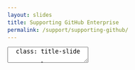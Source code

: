 ```yaml
---
layout: slides
title: Supporting GitHub Enterprise
permalink: /support/supporting-github/
---
```


<textarea id="source">
  class: title-slide

  <span class="mega-octicon octicon-mark-github"></span>
  <h1>Supporting GitHub Enterprise</h1>

  <footer>
    <div class="octicon-spacer"><span class="octicon octicon-logo-github"></span><span class="tagline">how people build software</span></div>
  </footer>
  ---
  class: title-top

  #Supporting GitHub Enterprise

  <div class="container">
    <div class="row">
      <div class="col-md-6">
        <div class="card">
          <div class="card-block">
            <div class="card-img-top text-left"><span class="mega-octicon octicon-checklist"></span><strong>&nbsp;Support Agenda:</strong></div>
            <ul class="card-text">
              <li>GitHub Enterprise Appliance</li>
              <li>Site Admins</li>
              <li>Gathering Support Bundles and Diagnostics</li>
              <li>Integrations and WebHooks</li>
              <li>Documentation and Resources</li>
            </ul>
          </div>
        </div>
      </div>
      <div class="col-md-6">
        <div class="card">
          <div class="card-block">
            <div class="card-img-top text-left"><span class="mega-octicon octicon-checklist"></span><strong>&nbsp;Support Agenda - Deep Dive:</strong></div>
            <ul class="card-text">
              <li>GitHub Enterprise Appliance Deep-Dive</li>
              <li>Management Console</li>
              <li>Reading Support Bundles and Diagnostics</li>
              <li>Understanding webhooks, API, and apps</li>
              <li>Upgrading GitHub Enterprise</li>
            </ul>
          </div>
        </div>
      </div>
    </div>
    <div class="row">
      <div class="col-md-12">
        <div class="card">
          <div class="card-block">
            <div class="card-img-top text-left"><span class="mega-octicon octicon-checklist"></span><strong>&nbsp;Sustainable Support and Best Practices</strong></div>
            <ul class="card-text">
              <li>GitHub's Support Structure</li>
              <li>Creating a Knowledge Base</li>
              <li>Escalating tickets and issues</li>
            </ul>
          </div>
        </div>
      </div>
    </div>
  </div>

  <footer>
    <div class="octicon-spacer"><span class="octicon octicon-logo-github"></span><span class="tagline">how people build software</span></div>
  </footer>
  ---
  class: title-slide

  <span class="mega-octicon octicon-mark-github"></span>
  <h1>The GitHub Appliance</h1>

  <footer>
    <div class="octicon-spacer"><span class="octicon octicon-logo-github"></span><span class="tagline">how people build software</span></div>
  </footer>
  ---
  class: title-top

  # GitHub Enterprise Appliance

  <div class="container">
    <div class="row">
      <div class="col-md-12">
        <div class="card">
          <div class="card-block">
            <div class="card-img-top text-left"><span class="mega-octicon octicon-checklist"></span><strong>&nbsp;The GitHub Appliance</strong></div>
            <ul class="card-text">
            </ul>
          </div>
        </div>
      </div>
    </div>
    <div class="row">
      <div class="col-md-6">
        <div class="card">
          <div class="card-block">
            <div class="card-img-top text-left"><span class="mega-octicon octicon-checklist"></span><strong>&nbsp;About</strong></div>
            <ul class="card-text">
              <li>Virtual image built on Linux delivered as a single appliance</li>
              <li>All necessary services and processes all held within</li>
              <li>Consistent experience from support perspective</li>
              <li>Maintenance of customer appliances supported by IBM DevOps Team</li>
              <li>Current release (May 2016) Enterprise 2.6</li>
            </ul>
          </div>
        </div>
      </div>
      <div class="col-md-6">
        <div class="card">
          <div class="card-block">
            <div class="card-img-top text-left"><span class="mega-octicon octicon-checklist"></span><strong>&nbsp;L1 Responsibilities</strong></div>
            <ul class="card-text">
            <li>Monitoring the appliance(s)</li>
            <li>Gathering Support Bundles and Diangnostics</li> 
            <li>Working with customers to enabling/disabling users on the appliance</li>
            <li>Enabling/disabling features on the appliance</li>
            <li>Running reports for our customers</li>
            <li>Being the face of GitHub at IBM!</li>
            </ul>
          </div>
        </div>
      </div>
    </div>
  </div>

   <footer>
    <div class="octicon-spacer"><span class="octicon octicon-logo-github"></span><span class="tagline">how people build software</span></div>
  </footer>
  
  ---
  class: title-top

  # GitHub Enterprise Appliance - Deep Dive

  <div class="container">
    <div class="row">
      <div class="col-md-12">
        <div class="card">
          <div class="card-block">
            <div class="card-img-top text-left"><span class="mega-octicon octicon-checklist"></span><strong>&nbsp;Appliance Deep Dive</strong></div>
            <ul class="card-text">
            <li>Note: Information up-to-date as of May 2016</li>
            </ul>
          </div>
        </div>
      </div>
    </div>
    <div class="row">
      <div class="col-md-6">
        <div class="card">
          <div class="card-block">
            <div class="card-img-top text-left"><span class="mega-octicon octicon-checklist"></span><strong>&nbsp;Appliance Deep Dive</strong></div>
            <ul class="card-text">
            <li>Server based on Ubuntu Server 12.04 LTS</li>
            <li>Two filesystems: User and Application, logically separated</li>
            <li>Variety of internal monitoring systems in place to feed external SNMP monitoring</li>
            <li>GitHub Enterprise is patched and updated regularly, pro-active</li>
            <li>Major releases every 3-4 months</li>
            </ul>
          </div>
        </div>
      </div>
      <div class="col-md-6">
        <div class="card">
          <div class="card-block">
            <div class="card-img-top text-left"><span class="mega-octicon octicon-checklist"></span><strong>&nbsp;Appliance Deep Dive</strong></div>
            <ul class="card-text">
            <li>A variety of TCP/UDP protocols</li>
            <li>Monitoring set up via SNMP (+collectd)</li>
            <li>GitLFS optionally supported</li>
            <li>Robust backup-utilities available to backup customer data</li>
            <li>Proxy server support available (Useful if customer is VIP'ing to Bluemix)</li>
            </ul>
          </div>
        </div>
      </div>
    </div>
  </div>

  <footer>
    <div class="octicon-spacer"><span class="octicon octicon-logo-github"></span><span class="tagline">how people build software</span></div>
  </footer>
  ---
  class: title-slide

  <span class="mega-octicon octicon-mark-github"></span>
  <h1>Site Admin and Management Console</h1>

  <footer>
    <div class="octicon-spacer"><span class="octicon octicon-logo-github"></span><span class="tagline">how people build software</span></div>
  </footer>
  ---
  class: title-top

  # Site Admin

  <div class="container">
    <div class="row">
      <div class="col-md-12">
        <div class="card">
          <div class="card-block">
            <div class="card-img-top text-left"><span class="mega-octicon octicon-checklist"></span><strong>&nbsp;Site Admin</strong></div>
            <ul class="card-text">
            </ul>
          </div>
        </div>
      </div>
    </div>
    <div class="row">
      <div class="col-md-6">
        <div class="card">
          <div class="card-block">
            <div class="card-img-top text-left"><span class="mega-octicon octicon-checklist"></span><strong>&nbsp;Features</strong></div>
            <ul class="card-text">
            <li>Used to manage the GitHub Enterprise installation</li>
            <li>Audit Logging for activity on the instance </li>
            <li>Run Reports to gather user, org and repository metrics</li>
            <li>Indexing gives view into ElasticSearch internal custer</li>
            <li>Manage custom applications that access the instance</li>
            </ul>
          </div>
        </div>
      </div>
      <div class="col-md-6">
        <div class="card">
          <div class="card-block">
            <div class="card-img-top text-left"><span class="mega-octicon octicon-checklist"></span><strong>&nbsp;Features</strong></div>
            <ul class="card-text">
            <li>File Storage - See usage, and GitLFS store</li>
            <li>Admin Center - Manage global settings</li>
            <li>Manage/Invite/Suspend Users</li>
            <li>Promote/Remove users at Site Admins</li>
            <li>Enterprise Admin API exposes some of these features</li>
            </ul>
          </div>
        </div>
      </div>
    </div>
  </div>

  <footer>
    <div class="octicon-spacer"><span class="octicon octicon-logo-github"></span><span class="tagline">how people build software</span></div>
  </footer>
  ---
  class: title-top

  # Site Admin

  <div class="container">
    <div class="row">
      <div class="col-md-12">
        <div class="card">
          <div class="card-block">
            <div class="card-img-top text-left"><span class="mega-octicon octicon-checklist"></span><strong>&nbsp;Management Console</strong></div>
            <ul class="card-text">
            </ul>
          </div>
        </div>
      </div>
    </div>
    <div class="row">
      <div class="col-md-6">
        <div class="card">
          <div class="card-block">
            <div class="card-img-top text-left"><span class="mega-octicon octicon-checklist"></span><strong>&nbsp;Features</strong></div>
            <ul class="card-text">
            <li>Used to manage high-level GitHub Enterprise Settings</li>
            <li>Managed by IBM Bluemix Support</li>
            <li>Manage Shell Access for Admins</li>
            <li>Configure DNS/NTP/IdP</li>
            <li>Check for Updates</li>
            </ul>
          </div>
        </div>
      </div>
      <div class="col-md-6">
        <div class="card">
          <div class="card-block">
            <div class="card-img-top text-left"><span class="mega-octicon octicon-checklist"></span><strong>&nbsp;Features</strong></div>
            <ul class="card-text">
            <li>Monitoring Dashboard</li>
            <li>Maintenance Mode</li>
            <li>GitHub Pages Accessibility</li>
            <li>Subdomain Isolation</li>
            <li>Enable log/collectd forwarding</li>
            </ul>
          </div>
        </div>
      </div>
    </div>
  </div>

  <footer>
    <div class="octicon-spacer"><span class="octicon octicon-logo-github"></span><span class="tagline">how people build software</span></div>
  </footer>
  ---
  class: title-slide

  <span class="mega-octicon octicon-mark-github"></span>
  <h1>Support Bundles and Diagnostics</h1>

  <footer>
    <div class="octicon-spacer"><span class="octicon octicon-logo-github"></span><span class="tagline">how people build software</span></div>
  </footer>
  ---
  class: title-top

  # Support Bundles

  <div class="container">
    <div class="row">
      <div class="col-md-12">
        <div class="card">
          <div class="card-block">
            <div class="card-img-top text-left"><span class="mega-octicon octicon-checklist"></span><strong>&nbsp;Support Bundles</strong></div>
            <ul class="card-text">
            </ul>
          </div>
        </div>
      </div>
    </div>
    <div class="row">
      <div class="col-md-6">
        <div class="card">
          <div class="card-block">
            <div class="card-img-top text-left"><span class="mega-octicon octicon-checklist"></span><strong>&nbsp;Use Cases</strong></div>
            <ul class="card-text">
            <li>Key for troubleshooting the appliance</li>
            <li>Sometimes user's issues will be system based</li>
            <li>Will need when escalating to L2/GitHub</li>
            <li>Useful to become comfortable with core components</li>
            <li>Determining webhook/polling issues</li>
            <li>Helpful to share with customer</li>
            </ul>
          </div>
        </div>
      </div>
      <div class="col-md-6">
        <div class="card">
          <div class="card-block">
            <div class="card-img-top text-left"><span class="mega-octicon octicon-checklist"></span><strong>&nbsp;How to Gather</strong></div>
            <ul class="card-text">
            <li>Two ways</li>
            <li>From Staff Tools -> Support</li>
            <li>From command line: 'ghe-support-bundle'</li>
            <li>Can take several minutes to gather and compile</li>
            <li>On large appliances, can be several hundred megs in size</li>
            </ul>
          </div>
        </div>
      </div>
    </div>
  </div>

   <footer>
    <div class="octicon-spacer"><span class="octicon octicon-logo-github"></span><span class="tagline">how people build software</span></div>
   </footer>
  ---
  class: title-top

  # Diagnostics

  <div class="container">
    <div class="row">
      <div class="col-md-12">
        <div class="card">
          <div class="card-block">
            <div class="card-img-top text-left"><span class="mega-octicon octicon-checklist"></span><strong>&nbsp;Diagnostics</strong></div>
            <ul class="card-text">
            </ul>
          </div>
        </div>
      </div>
    </div>
    <div class="row">
      <div class="col-md-6">
        <div class="card">
          <div class="card-block">
            <div class="card-img-top text-left"><span class="mega-octicon octicon-checklist"></span><strong>&nbsp;Use Cases</strong></div>
            <ul class="card-text">
            <li>Key for troubleshooting the appliance</li>
            <li>Finding performance issues</li>
            <li>Report on core components</li>
            <li>Logfile size reporting</li>
            </ul>
          </div>
        </div>
      </div>
      <div class="col-md-6">
        <div class="card">
          <div class="card-block">
            <div class="card-img-top text-left"><span class="mega-octicon octicon-checklist"></span><strong>&nbsp;How to Gather</strong></div>
            <ul class="card-text">
            <li>Two ways</li>
            <li>http(s)://(INSTANCENAME)/setup/diagnostics</li>
            <li>From command line: 'ghe-diagnostics'</li>
            <li>Can take several minutes to gather and compile</li>
            <li>Great for providing to L2/GitHub for escalation</li>
            </ul>
          </div>
        </div>
      </div>
    </div>
  </div>

    <footer>
    <div class="octicon-spacer"><span class="octicon octicon-logo-github"></span><span class="tagline">how people build software</span></div>
    </footer>
  ---
  class: title-slide

  <span class="mega-octicon octicon-mark-github"></span>
  <h1>Reading Support Bundles and Diagnostics</h1>

  <footer>
    <div class="octicon-spacer"><span class="octicon octicon-logo-github"></span><span class="tagline">how people build software</span></div>
  </footer>
  ---
  class: title-top

  # Deconstructing Support Bundles

  <div class="container">
    <div class="row">
      <div class="col-md-12">
        <div class="card">
          <div class="card-block">
            <div class="card-img-top text-left"><span class="mega-octicon octicon-checklist"></span><strong>&nbsp;Support Bundles</strong></div>
            <ul class="card-text">
            </ul>
          </div>
        </div>
      </div>
    </div>
    <div class="row">
      <div class="col-md-6">
        <div class="card">
          <div class="card-block">
            <div class="card-img-top text-left"><span class="mega-octicon octicon-checklist"></span><strong>&nbsp;What bundles contain</strong></div>
            <ul class="card-text">
            <li>Metadata and Diagnostics of GHE</li>
            <li>System logs</li>
            <li>Services supporting GHE</li>
            <li>Apps supporting the platform</li>
            <li>Database logging</li>
            </ul>
          </div>
        </div>
      </div>
      <div class="col-md-6">
        <div class="card">
          <div class="card-block">
            <div class="card-img-top text-left"><span class="mega-octicon octicon-checklist"></span><strong>&nbsp;Notable Logs</strong></div>
            <ul class="card-text">
            <li>babeld.log</li>
            <li>exceptions.log</li>
            <li>production.log</li>
            <li>gitauth.log</li>
            <li>auth.log</li>
            <li>resque.log</li>
            <li>audit.log</li>
            </ul>
          </div>
        </div>
      </div>
    </div>
  </div>

    <footer>
    <div class="octicon-spacer"><span class="octicon octicon-logo-github"></span><span class="tagline">how people build software</span></div>
    </footer>
  ---
  class: title-top

  # Deconstructing Diagnostics

  <div class="container">
    <div class="row">
      <div class="col-md-12">
        <div class="card">
          <div class="card-block">
            <div class="card-img-top text-left"><span class="mega-octicon octicon-checklist"></span><strong>&nbsp;Diagnostics</strong></div>
            <ul class="card-text">
            </ul>
          </div>
        </div>
      </div>
    </div>
    <div class="row">
      <div class="col-md-6">
        <div class="card">
          <div class="card-block">
            <div class="card-img-top text-left"><span class="mega-octicon octicon-checklist"></span><strong>&nbsp;What they contain</strong></div>
            <ul class="card-text">
            <li>Lightweight compared to support bunlde</li>
            <li>Appliance Performance Snapshot</li>
            <li>Licensing information</li>
            <li>Various system/network settings</li>
            <li>Infrastructure settings related to the VM</li>
            </ul>
          </div>
        </div>
      </div>
      <div class="col-md-6">
        <div class="card">
          <div class="card-block">
            <div class="card-img-top text-left"><span class="mega-octicon octicon-checklist"></span><strong>&nbsp;Considerations</strong></div>
            <ul class="card-text">
            <li>Good for auditing the instance</li>
            <li>See customer utilization</li>
            <li>Audit the license count</li>
            <li>GitHub (L3) may request periodically</li>
            <li>Customer probably won't request</li>
            </ul>
          </div>
        </div>
      </div>
    </div>
  </div>
  
    <footer>
    <div class="octicon-spacer"><span class="octicon octicon-logo-github"></span><span class="tagline">how people build software</span></div>
    </footer>
  ---
  class: title-slide

  <span class="mega-octicon octicon-mark-github"></span>
  <h1>Integrations+Webhooks, The GitHub API, and custom applications</h1>

  <footer>
    <div class="octicon-spacer"><span class="octicon octicon-logo-github"></span><span class="tagline">how people build software</span></div>
  </footer>
  ---
  class: title-top

  # Integrations

  <div class="container">
    <div class="row">
      <div class="col-md-12">
        <div class="card">
          <div class="card-block">
            <div class="card-img-top text-left"><span class="mega-octicon octicon-checklist"></span><strong>&nbsp;Integrations</strong></div>
            <ul class="card-text">
            </ul>
          </div>
        </div>
      </div>
    </div>
    <div class="row">
      <div class="col-md-6">
        <div class="card">
          <div class="card-block">
            <div class="card-img-top text-left"><span class="mega-octicon octicon-checklist"></span><strong>&nbsp;Reasons Why</strong></div>
            <ul class="card-text">
            <li>Continous Integration</li>
            <li>Project Management</li>
            <li>ChatOps</li>
            <li>Approval gates</li>
            <li>Accelerate work in IDEs</li>
            </ul>
          </div>
        </div>
      </div>
      <div class="col-md-6">
        <div class="card">
          <div class="card-block">
            <div class="card-img-top text-left"><span class="mega-octicon octicon-checklist"></span><strong>&nbsp;Setting up integrations</strong></div>
            <ul class="card-text">
            <li>Simple and straightforward</li>
            <li>Organization vs Repository</li>
            <li>Standardized format for messaging</li>
            <li>Easy to re-trigger messaging</li>
            <li>Easy to setup authentication</li>
            </ul>
          </div>
        </div>
      </div>
    </div>
  </div> 
   <footer>
    <div class="octicon-spacer"><span class="octicon octicon-logo-github"></span><span class="tagline">how people build software</span></div>
   </footer>
  ---
  class: title-top

  # WebHooks

  <div class="container">
    <div class="row">
      <div class="col-md-12">
        <div class="card">
          <div class="card-block">
            <div class="card-img-top text-left"><span class="mega-octicon octicon-checklist"></span><strong>&nbsp;WebHooks</strong></div>
            <ul class="card-text">
            </ul>
          </div>
        </div>
      </div>
    </div>
    <div class="row">
      <div class="col-md-6">
        <div class="card">
          <div class="card-block">
            <div class="card-img-top text-left"><span class="mega-octicon octicon-checklist"></span><strong>&nbsp;Reasons Why</strong></div>
            <ul class="card-text">
            <li>Trigger on event criteria</li>
            <li>Help enforce quality</li>
            <li>Auditing for large files</li>
            <li>Assist in scanning code after the commit</li>
            <li>Infrastructure automation</li>
            </ul>
          </div>
        </div>
      </div>
      <div class="col-md-6">
        <div class="card">
          <div class="card-block">
            <div class="card-img-top text-left"><span class="mega-octicon octicon-checklist"></span><strong>&nbsp;Anatomy</strong></div>
            <ul class="card-text">
            <li>JSON formatted</li>
            <li>Always delivered via HTTP POST</li>
            <li>Split between headers and payload</li>
            <li>Headers "X-GitHub" contain SHA and event type</li>
            <li>Payload mix of git and GitHub data</li>
            </ul>
          </div>
        </div>
      </div>
    </div>
  </div>
  <footer>
    <div class="octicon-spacer"><span class="octicon octicon-logo-github"></span><span class="tagline">how people build software</span></div>
   </footer>
  ---
  class: title-top

  # The GitHub API

  <div class="container">
    <div class="row">
      <div class="col-md-12">
        <div class="card">
          <div class="card-block">
            <div class="card-img-top text-left"><span class="mega-octicon octicon-checklist"></span><strong>&nbsp;The GitHub API</strong></div>
            <ul class="card-text">
            </ul>
          </div>
        </div>
      </div>
    </div>
    <div class="row">
      <div class="col-md-6">
        <div class="card">
          <div class="card-block">
            <div class="card-img-top text-left"><span class="mega-octicon octicon-checklist"></span><strong>&nbsp;Ways to access</strong></div>
            <ul class="card-text">
            <li>http(s)://instancename/api/v3/</li>
            <li>cURL for testing</li>
            <li>Libraries in major languages</li>
            <li>Auth at user level</li>
            <li>Tokens allow for scoped access</li>
            </ul>
          </div>
        </div>
      </div>
      <div class="col-md-6">
        <div class="card">
          <div class="card-block">
            <div class="card-img-top text-left"><span class="mega-octicon octicon-checklist"></span><strong>&nbsp;Troubleshooting</strong></div>
            <ul class="card-text">
            <li>L1 handles a lot of API support</li>
            <li>Always attempt to re-recreate</li>
            <li>Sometimes issues are environmental</li>
            <li>Go the extra step for our customers</li>
            <li>You may receive customer feedback. Yay!</li>
            </ul>
          </div>
        </div>
      </div>
    </div>
  </div>
  <footer>
    <div class="octicon-spacer"><span class="octicon octicon-logo-github"></span><span class="tagline">how people build software</span></div>
   </footer>
  ---
  class: title-top

  # Applications connecting to GitHub 

  <div class="container">
    <div class="row">
      <div class="col-md-12">
        <div class="card">
          <div class="card-block">
            <div class="card-img-top text-left"><span class="mega-octicon octicon-checklist"></span><strong>&nbsp;Applications</strong></div>
            <ul class="card-text">
            </ul>
          </div>
        </div>
      </div>
    </div>
    <div class="row">
      <div class="col-md-6">
        <div class="card">
          <div class="card-block">
            <div class="card-img-top text-left"><span class="mega-octicon octicon-checklist"></span><strong>&nbsp;Applications vs tokenized API</strong></div>
            <ul class="card-text">
            <li>Applications need to be registered</li>
            <li>OAuth2 via web flow/oauth api (Preview mode)</li>
            <li>Access private data with user permission</li>
            <li>Preferred over Basic Authentication</li>
            <li>Access can be scoped</li>
            </ul>
          </div>
        </div>
      </div>
      <div class="col-md-6">
        <div class="card">
          <div class="card-block">
            <div>
              <div class="card-img-top text-left"><span class="mega-octicon octicon-checklist"></span><strong>&nbsp;Considerations</strong></div>
            </div>
            <ul class="card-text">
            <li>Sizable portion of L1 Support</li>
            <li>We provide excellent documentation</li>
            <li>Experiment for familiarity</li>
            <li>GitHub Support has your back!</li>
            <li>Please provide customer feedback to us</li>
            </ul>
          </div>
        </div>
      </div>
    </div>
  </div>
  <footer>
    <div class="octicon-spacer"><span class="octicon octicon-logo-github"></span><span class="tagline">how people build software</span></div>
   </footer>
  ---
  class: title-top

  # OAuth Flow 

  <div class="container">
    <div class="row">
      <div class="col-md-12">
        <div class="card">
          <div class="card-block">
            <div class="card-img-top text-left"><span class="mega-octicon octicon-checklist"></span><strong>Understanding OAuth Flow </strong></div>
            <ul class="card-text">
            </ul>
          </div>
        </div>
      </div>
    </div>
    <div class="row">
      <div class="col-md-12">
        <div class="card">
          <div class="card-block">
            <div class="card-img-top text-left"><span class="mega-octicon octicon-checklist"></span><strong>&nbsp;</strong></div>
           <img src="/images/oauth2_flow.png" height="50%" width="50%">          
          </div>
        </div>
      </div> 
    </div>
  </div>
  <footer>
    <div class="octicon-spacer"><span class="octicon octicon-logo-github"></span><span class="tagline">how people build software</span></div>
   </footer>
  ---
  class: title-slide

  <span class="mega-octicon octicon-mark-github"></span>
  <h1>Documentation and Resources</h1>

  <footer>
    <div class="octicon-spacer"><span class="octicon octicon-logo-github"></span><span class="tagline">how people build software</span></div>
  </footer>
  ---
  class: title-top

  # Documentation and Resources

  <div class="container">
    <div class="row">
      <div class="col-md-12">
        <div class="card">
          <div class="card-block">
            <div class="card-img-top text-left"><span class="mega-octicon octicon-checklist"></span><strong>&nbsp;Documentation and Resources</strong></div>
            <ul class="card-text">
            </ul>
          </div>
        </div>
      </div>
    </div>
    <div class="row">
      <div class="col-md-6">
        <div class="card">
          <div class="card-block">
            <div class="card-img-top text-left"><span class="mega-octicon octicon-checklist"></span><strong>&nbsp;Using GitHub</strong></div>
            <ul class="card-text">
            <li><a href="http://git-scm.com/">Learning git</a></li>
            <li><a href="http://learngitbranching.js.org/">git Branching</a></li>
            <li><a href="https://www.youtube.com/playlist?list=PLg7s6cbtAD16MZFt8waA38gATo5jxcDEp">GitHub Integrations Playlist</a></li>
            <li><a href="https://guides.github.com/introduction/flow/">GitHub Flow</a></li>
            <li><a href="https://guides.github.com/activities/forking/">Introduction to Forking</a></li>
            </ul>
          </div>
        </div>
      </div>
      <div class="col-md-6">
        <div class="card">
          <div class="card-block">
            <div class="card-img-top text-left"><span class="mega-octicon octicon-checklist"></span><strong>&nbsp;Supporting GitHub</strong></div>
            <ul class="card-text">
            <li><a href="https://developer.github.com/v3/">GitHub API Guides</a></li>
            <li><a href="https://github.zendesk.com/">ZenDesk (Contacting us)</a></li>
            <li><a href="https://help.github.com/enterprise/2.6/admin/">GitHub Enterprise Admin Guide</a></li>
            <li><a href="https://help.github.com/enterprise/2.6/user/">GitHub Enterprise User Guides</a></li>
            <li><a href="https://help.github.com/enterprise/2.6/admin/guides/user-management/">GitHub Enterprise User Management</a></li>
            </ul>
          </div>
        </div>
      </div>
    </div>
  </div>
  <footer>
    <div class="octicon-spacer"><span class="octicon octicon-logo-github"></span><span class="tagline">how people build software</span></div>
   </footer>
  ---
  class: title-slide

  <span class="mega-octicon octicon-mark-github"></span>
  <h1>Upgrading GitHub Enterprise</h1>

  <footer>
    <div class="octicon-spacer"><span class="octicon octicon-logo-github"></span><span class="tagline">how people build software</span></div>
  </footer>
  ---
  class: title-top

  # Documentation and Resources

  <div class="container">
    <div class="row">
      <div class="col-md-12">
        <div class="card">
          <div class="card-block">
            <div class="card-img-top text-left"><span class="mega-octicon octicon-checklist"></span><strong>&nbsp;Upgrading GitHub Enterprise</strong></div>
            <ul class="card-text">
            </ul>
          </div>
        </div>
      </div>
    </div>
    <div class="row">
      <div class="col-md-6">
        <div class="card">
          <div class="card-block">
            <div class="card-img-top text-left"><span class="mega-octicon octicon-checklist"></span><strong>&nbsp;Consideratiosn</strong></div>
            <ul class="card-text">
            <li>Upgrades typically take minutes</li>
            <li>Longest effort involves backups</li>
            <li>Check for upgrades in Management Console</li>
            <li>Prioritize security patches over all</li>
            <li>Customer has no access during upgrade</li>
            </ul>
          </div>
        </div>
      </div>
      <div class="col-md-6">
        <div class="card">
          <div class="card-block">
            <div class="card-img-top text-left"><span class="mega-octicon octicon-checklist"></span><strong>&nbsp;Best Practices</strong></div>
            <ul class="card-text">
            <li>Define an outage period</li>
            <li>Encourage customers to run backup-utils</li>
            <li>Experiment with major releases in labs</li>
            <li>Stagger upgrades across customer base</li>
            <li>No customer more than 2 major releases behind</li>
            </ul>
          </div>
        </div>
      </div>
    </div>
  </div>
  <footer>
    <div class="octicon-spacer"><span class="octicon octicon-logo-github"></span><span class="tagline">how people build software</span></div>
   </footer>  
  ---
  class: title-slide

  <span class="mega-octicon octicon-mark-github"></span>
  <h1>Sustainablility and Best Practices to scale GitHub Support for MSPs</h1>

  <footer>
    <div class="octicon-spacer"><span class="octicon octicon-logo-github"></span><span class="tagline">how people build software</span></div>
  </footer>
  ---
  class: title-top

  # GitHub's Support Structure 

  <div class="container">
    <div class="row">
      <div class="col-md-12">
        <div class="card">
          <div class="card-block">
            <div class="card-img-top text-left"><span class="mega-octicon octicon-checklist"></span><strong>&nbsp;GitHub's Support Structure</strong></div>
            <ul class="card-text">
            </ul>
          </div>
        </div>
      </div>
    </div>
    <div class="row">
      <div class="col-md-6">
        <div class="card">
          <div class="card-block">
            <div class="card-img-top text-left"><span class="mega-octicon octicon-checklist"></span><strong>&nbsp;Strategic</strong></div>
            <ul class="card-text">
            <li>World Class Support</li>
            <li>Respond + Resolve Quickly</li>
            <li>As few emails as possible</li>
            <li>Bring in help early</li>
            <li>Own customer feedback</li>
            </ul>
          </div>
        </div>
      </div>
      <div class="col-md-6">
        <div class="card">
          <div class="card-block">
            <div class="card-img-top text-left"><span class="mega-octicon octicon-checklist"></span><strong>&nbsp;Tactical</strong></div>
            <ul class="card-text">
            <li>Shift-based around the clock support</li>
            <li>Defined urgent/non-urgent response times</li>
            <li>Contribute to release QA</li>
            <li>3 Levels of Support</li>            
            </ul>
          </div>
        </div>
      </div>
    </div>
  </div>
  <footer>
    <div class="octicon-spacer"><span class="octicon octicon-logo-github"></span><span class="tagline">how people build software</span></div>
   </footer>
  ---
  class: title-top

  # Creating a Knowledge Base 

  <div class="container">
    <div class="row">
      <div class="col-md-12">
        <div class="card">
          <div class="card-block">
            <div class="card-img-top text-left"><span class="mega-octicon octicon-checklist"></span><strong>&nbsp;Creating a Knowledge Base</strong></div>
            <ul class="card-text">
            </ul>
          </div>
        </div>
      </div>
    </div>
    <div class="row">
      <div class="col-md-6">
        <div class="card">
          <div class="card-block">
            <div class="card-img-top text-left"><span class="mega-octicon octicon-checklist"></span><strong>&nbsp;Customer-Facing</strong></div>
            <ul class="card-text">
            <li>Create a series of how-tos for common issues</li>
            <li>Use your expertise to win our customers</li>
            <li>Reguarly update software release pages</li>
            <li>Update with trends seen for proactive support</li>
            <li>Reach out to our customers</li>
            </ul>
          </div>
        </div>
      </div>
      <div class="col-md-6">
        <div class="card">
          <div class="card-block">
            <div class="card-img-top text-left"><span class="mega-octicon octicon-checklist"></span><strong>&nbsp;Internal</strong></div>
            <ul class="card-text">
            <li>Run metrics regularly against issue tracker and each instance</li>
            <li>Create canned replies for customers</li>
            <li>Define escalation paths</li>
            <li>Define support time and handoff</li>
            <li>Keep GitHub Escalation info handy</li>
            </ul>
          </div>
        </div>
      </div>
    </div>
  </div>
  <footer>
    <div class="octicon-spacer"><span class="octicon octicon-logo-github"></span><span class="tagline">how people build software</span></div>
   </footer>
  ---
  class: title-top

  # Escalation Paths internally and to GitHub

  <div class="container">
    <div class="row">
      <div class="col-md-12">
        <div class="card">
          <div class="card-block">
            <div class="card-img-top text-left"><span class="mega-octicon octicon-checklist"></span><strong>&nbsp;Escalation</strong></div>
            <ul class="card-text">
            </ul>
          </div>
        </div>
      </div>
    </div>
    <div class="row">
      <div class="col-md-6">
        <div class="card">
          <div class="card-block">
            <div class="card-img-top text-left"><span class="mega-octicon octicon-checklist"></span><strong>&nbsp;L1 -> L2</strong></div>
            <ul class="card-text">
            <li>Customer cannot resolve</li>
            <li>Documentation cannot resolve</li>
            <li>Is actively preventing development</li>
            <li>Appliance setting may need change</li>
            <li>Infrastructure work needed</li>
            </ul>
          </div>
        </div>
      </div>
      <div class="col-md-6">
        <div class="card">
          <div class="card-block">
            <div class="card-img-top text-left"><span class="mega-octicon octicon-checklist"></span><strong>&nbsp;L2 -> GitHub</strong></div>
            <ul class="card-text">
            <li>Typically code related</li>
            <li>Issue internal to appliance</li>
            <li>Infrastructure ruled out</li>
            <li>Can not resolve within reasonable time</li>
            <li>Always provide Support Bundles!</li>
            </ul>
          </div>
        </div>
      </div>
    </div>
  </div>
  <footer>
    <div class="octicon-spacer"><span class="octicon octicon-logo-github"></span><span class="tagline">how people build software</span></div>
   </footer>
  ---
  class: title-top

  # Escalating to GitHub Enterprise Support

  <div class="container">
    <div class="row">
      <div class="col-md-12">
        <div class="card">
          <div class="card-block">
            <div class="card-img-top text-left"><span class="mega-octicon octicon-checklist"></span><strong>&nbsp;Escalation</strong></div>
            <ul class="card-text">
            </ul>
          </div>
        </div>
      </div>
    </div>
    <div class="row">
      <div class="col-md-6">
        <div class="card">
          <div class="card-block">
            <div class="card-img-top text-left"><span class="mega-octicon octicon-checklist"></span><strong>Opening Tickets</strong></div>
            <ul class="card-text">
            <li>Open a new ticket in GitHub ZenDesk https://git.io/voaUg</li>
            <li>Describe the issue, and steps taken to reproduce and troubleshoot</li>
            <li>Full error messages and screenshots are useful</li>
            <li>"Urgent" is reserved for production outages.</li>
            </ul>
          </div>
        </div>
      </div>
      <div class="col-md-6">
        <div class="card">
          <div class="card-block">
            <div class="card-img-top text-left"><span class="mega-octicon octicon-checklist"></span><strong>Generate a support bundle</strong></div>
            <ul class="card-text">
            <li>Download Support Bundle from http(s)://[your-hostname]/setup/support</li>
            <li>Upload bundle to https://git.io/voaUK using the new ticket number</li>
            <li>Alternatively, upload directly via SSH: <strong>ghe-support-bundle  -t ticket#</strong></li>
            </ul>
          </div>
        </div>
      </div>
    </div>
  </div>
  <footer>
    <div class="octicon-spacer"><span class="octicon octicon-logo-github"></span><span class="tagline">how people build software</span></div>
   </footer>
  ---
  class: title-top

  # Escalating to GitHub Enterprise Support

  <div class="container">
    <div class="row">
      <div class="col-md-12">
        <div class="card">
          <div class="card-block">
            <div class="card-img-top text-left"><span class="mega-octicon octicon-checklist"></span><strong>&nbsp;Escalating to GitHub Enterprise Support</strong></div>
            <ul class="card-text">
            </ul>
          </div>
        </div>
      </div>
    </div>
    <div class="row">
      <div class="col-md-6">
        <div class="card">
          <div class="card-block">
            <div class="card-img-top text-left"><span class="mega-octicon octicon-checklist"></span><strong>Opening Tickets with Enterprise Support</strong></div>
            <ul class="card-text">
            <li>Open a new ticket in GitHub Enterprise Support Portal: https://git.io/voaUgt</li>
            <li>Describe the issue, and steps taken to troubleshoot</li>
            <li>Full error messages and screenshots</li>
            <li>"Urgent" is reserved for production outages.</li>
            </ul>
          </div>
        </div>
      </div>
      <div class="col-md-6">
        <div class="card">
          <div class="card-block">
            <div class="card-img-top text-left"><span class="mega-octicon octicon-checklist"></span><strong>Upload a support bundle</strong></div>
            <ul class="card-text">
            <li>Download Support Bundle from http(s)://[hostname]/setup/suppor</li>
            <li>Using your ticket number, upload bundle to https://git.io/voaUK</li>
            <li>Alternatively, upload directly via command line: ghe-support-bundle  -t ticket#</li>
            </ul>
          </div>
        </div>
      </div>
    </div>
  </div>
  <footer>
    <div class="octicon-spacer"><span class="octicon octicon-logo-github"></span><span class="tagline">how people build software</span></div>
   </footer>    
</textarea>
